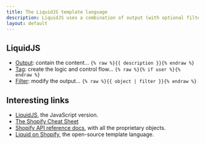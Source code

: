 ```yaml
---
title: The LiquidJS template language
description: LiquidJS uses a combination of output (with optional filters) and tags inside template files to display dynamic content. LiquidJS has some similarities to Liquid in Shopify, but many elements work differently.
layout: default
---
```

## LiquidJS
- [Output](objects): contain the content... `{% raw %}{{ description }}{% endraw %}`
- [Tag](tags): create the logic and control flow... `{% raw %}{% if user %}{% endraw %}`
- [Filter](filters): modify the output... `{% raw %}{{ object | filter }}{% endraw %}`

## Interesting links
- [LiquidJS](https://liquidjs.com/), the JavaScript version.
- [The Shopify Cheat Sheet](https://www.shopify.com/partners/shopify-cheat-sheet)
- [Shopify API reference docs](https://shopify.dev/docs/api), with all the proprietary objects.
- [Liquid on Shopify](https://shopify.github.io/liquid/), the open-source template language.